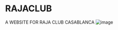 # RAJACLUB
A WEBSITE FOR RAJA CLUB CASABLANCA
![image](https://github.com/RCHAMEXE/RAJACLUB/assets/100720880/96627ddc-ef68-46b8-8c06-1f8f4eee4a1b)
